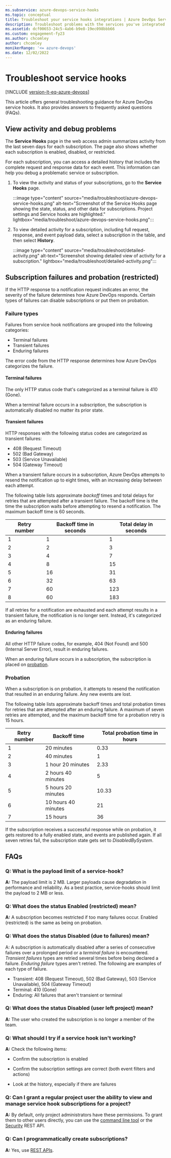 ```yaml
---
ms.subservice: azure-devops-service-hooks
ms.topic: conceptual
title: Troubleshoot your service hooks integrations | Azure DevOps Services
description: Troubleshoot problems with the services you've integrated with your organization.
ms.assetid: dcf00653-24c5-4ab6-b9e8-19ec098bbb66
ms.custom: engagement-fy23
ms.author: chcomley
author: chcomley
monikerRange: '<= azure-devops'
ms.date: 12/02/2022
---
```


# Troubleshoot service hooks

[!INCLUDE [version-lt-eq-azure-devops](../includes/version-lt-eq-azure-devops.md)]

This article offers general troubleshooting guidance for Azure DevOps service hooks. It also provides answers to frequently asked questions (FAQs).

## View activity and debug problems

The **Service Hooks** page in the web access admin summarizes activity from the last seven days for each subscription. The page also shows whether each subscription is enabled, disabled, or restricted.

For each subscription, you can access a detailed history that includes the complete request and response data for each event. This information can help you debug a problematic service or subscription.

1. To view the activity and status of your subscriptions, go to the **Service Hooks** page. 

   :::image type="content" source="media/troubleshoot/azure-devops-service-hooks.png" alt-text="Screenshot of the Service Hooks page showing the state, status, and other data for subscriptions. Project settings and Service hooks are highlighted." lightbox="media/troubleshoot/azure-devops-service-hooks.png":::
   
1. To view detailed activity for a subscription, including full request, response, and event payload data, select a subscription in the table, and then select **History**.

   :::image type="content" source="media/troubleshoot/detailed-activity.png" alt-text="Screenshot showing detailed view of activity for a subscription." lightbox="media/troubleshoot/detailed-activity.png":::

## Subscription failures and probation (restricted)

If the HTTP response to a notification request indicates an error, the severity of the failure determines how Azure DevOps responds. Certain types of failures can disable subscriptions or put them on probation.

### Failure types

Failures from service hook notifications are grouped into the following categories:

* Terminal failures
* Transient failures
* Enduring failures

The error code from the HTTP response determines how Azure DevOps categorizes the failure.

#### Terminal failures

The only HTTP status code that's categorized as a terminal failure is 410 (Gone).

When a terminal failure occurs in a subscription, the subscription is automatically disabled no matter its prior state.

#### Transient failures

HTTP responses with the following status codes are categorized as transient failures:

* 408 (Request Timeout)
* 502 (Bad Gateway)
* 503 (Service Unavailable)
* 504 (Gateway Timeout)

When a transient failure occurs in a subscription, Azure DevOps attempts to resend the notification up to eight times, with an increasing delay between each attempt. 

The following table lists approximate _backoff_ times and total delays for retries that are attempted after a transient failure. The backoff time is the time the subscription waits before attempting to resend a notification. The maximum backoff time is 60 seconds.

| Retry number | Backoff time in seconds | Total delay in seconds |
|---------|---------|---------|
| 1 | 1 | 1 |
| 2 | 2 | 3 |
| 3 | 4 | 7 |
| 4 | 8 | 15 |
| 5 | 16 | 31 |
| 6 | 32 | 63 |
| 7 | 60 | 123 |
| 8 | 60 | 183 |

If all retries for a notification are exhausted and each attempt results in a transient failure, the notification is no longer sent. Instead, it's categorized as an enduring failure.

#### Enduring failures

All other HTTP failure codes, for example, 404 (Not Found) and 500 (Internal Server Error), result in enduring failures.

When an enduring failure occurs in a subscription, the subscription is placed on [probation](#probation).

### Probation

When a subscription is on probation, it attempts to resend the notification that resulted in an enduring failure. Any new events are lost.

The following table lists approximate backoff times and total probation times for retries that are attempted after an enduring failure. A maximum of seven retries are attempted, and the maximum backoff time for a probation retry is 15 hours.

| Retry number | Backoff time | Total probation time in hours |
|---------|---------|---------|
| 1 | 20 minutes | 0.33 |
| 2 | 40 minutes | 1 |
| 3 | 1 hour 20 minutes | 2.33 |
| 4 | 2 hours 40 minutes | 5 |
| 5 | 5 hours 20 minutes | 10.33 |
| 6 | 10 hours 40 minutes | 21 |
| 7 | 15 hours | 36 |

If the subscription receives a successful response while on probation, it gets restored to a fully enabled state, and events are published again. If all seven retries fail, the subscription state gets set to _DisabledBySystem_.

## FAQs

### Q: What is the payload limit of a service-hook? 

**A:** The payload limit is 2 MB. Larger payloads cause degradation in performance and reliability. As a best practice, service-hooks should limit the payload to 2 MB or less. 

### Q: What does the status Enabled (restricted) mean? 

**A:** A subscription becomes restricted if too many failures occur. Enabled (restricted) is the same as being on probation.

### Q: What does the status Disabled (due to failures) mean?

A: A subscription is automatically disabled after a series of consecutive failures over a prolonged period or a _terminal failure_ is encountered.  _Transient failures_ types are retried several times before being declared a failure.  _Enduring failure_ types aren't retried.  The following are examples of each type of failure.
* Transient: 408 (Request Timeout), 502 (Bad Gateway), 503 (Service Unavailable), 504 (Gateway Timeout)
* Terminal: 410 (Gone)
* Enduring: All failures that aren't transient or terminal

### Q: What does the status Disabled (user left project) mean?

**A:** The user who created the subscription is no longer a member of the team.

### Q: What should I try if a service hook isn't working? 

**A:** Check the following items:

- Confirm the subscription is enabled

- Confirm the subscription settings are correct (both event filters and actions)

- Look at the history, especially if there are failures

### Q: Can I grant a regular project user the ability to view and manage service hook subscriptions for a project? 

**A:** By default, only project administrators have these permissions. To grant them to other users directly, you can use the [command line tool](../organizations/security/manage-tokens-namespaces.md) or the [Security](/rest/api/azure/devops/security/) REST API. 

### Q: Can I programmatically create subscriptions? 

**A:** Yes, use [REST APIs](./create-subscription.md).
